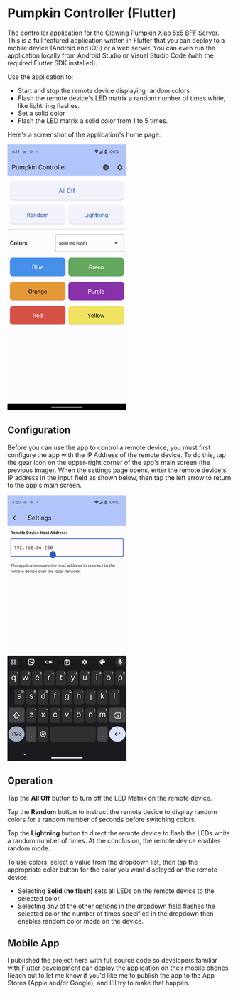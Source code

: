 # Pumpkin Controller (Flutter)

The controller application for the [Glowing Pumpkin Xiao 5x5 BFF Server](https://github.com/johnwargo/glowing-pumpkin-xiao-bff-server). This is a full featured application written in Flutter that you can deploy to a mobile device (Android and iOS) or a web server. You can even run the application locally from Android Studio or Visual Studio Code (with the required Flutter SDK installed).

Use the application to:

* Start and stop the remote device displaying random colors
* Flash the remote device's LED matrix a random number of times white, like lightning flashes.
* Set a solid color
* Flash the LED matrix a solid color from 1 to 5 times.

Here's a screenshot of the application's home page:

![Home Page Image](images/home.png)

## Configuration

Before you can use the app to control a remote device, you must first configure the app with the IP Address of the remote device. To do this, tap the gear icon on the upper-right corner of the app's main screen (the previous image). When the settings page opens, enter the remote device's IP address in the input field as shown below, then tap the left arrow to return to the app's main screen.

![Settings Page](images/settings.png)

## Operation

Tap the **All Off** button to turn off the LED Matrix on the remote device.

Tap the **Random** button to instruct the remote device to display random colors for a random number of seconds before switching colors.

Tap the **Lightning** button to direct the remote device to flash the LEDs white a random number of times. At the conclusion, the remote device enables random mode.

To use colors, select a value from the dropdown list, then tap the appropriate color button for the color you want displayed on the remote device:

* Selecting **Solid (no flash)** sets all LEDs on the remote device to the selected color.
* Selecting any of the other options in the dropdown field flashes the selected color the number of times specified in the dropdown then enables random color mode on the device.

## Mobile App

I published the project here with full source code so developers familiar with Flutter development can deploy the application on their mobile phones. Reach out to let me know if you'd like me to publish the app to the App Stores (Apple and/or Google), and I'll try to make that happen.

